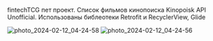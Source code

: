 fintechTCG пет проект. Список фильмов кинопоиска Kinopoisk API Unofficial. Использованы библеотеки Retrofit и RecyclerView, Glide

![photo_2024-02-12_04-24-58](https://github.com/GeorgievArtemV/fintechTCG/assets/149884965/ccb8ebe1-eba4-43e2-8433-8fa48b09916c)
![photo_2024-02-12_04-24-56](https://github.com/GeorgievArtemV/fintechTCG/assets/149884965/079e6e44-cfae-45c2-a230-4df870c16e11)
